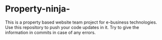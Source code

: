 # Property-ninja-
This is a property based website team project for e-business technologies. 
Use this repository to push your code updates in it. Try to give the information in commits in case of any errors. 

